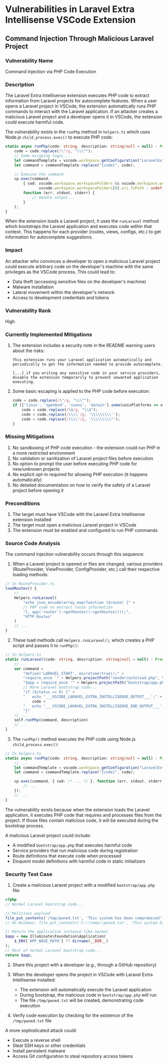 # Vulnerabilities in Laravel Extra Intellisense VSCode Extension

## Command Injection Through Malicious Laravel Project

### Vulnerability Name
Command Injection via PHP Code Execution

### Description
The Laravel Extra Intellisense extension executes PHP code to extract information from Laravel projects for autocomplete features. When a user opens a Laravel project in VSCode, the extension automatically runs PHP commands to interact with the Laravel application. If an attacker creates a malicious Laravel project and a developer opens it in VSCode, the extension could execute harmful code.

The vulnerability exists in the `runPhp` method in `helpers.ts` which uses Node.js `child_process.exec()` to execute PHP code:

```typescript
static async runPhp(code: string, description: string|null = null) : Promise<string> {
    code = code.replace(/\"/g, "\\\"");
    // Some escaping logic...
    let commandTemplate = vscode.workspace.getConfiguration("LaravelExtraIntellisense").get<string>('phpCommand') ?? "php -r \"{code}\"";
    let command = commandTemplate.replace("{code}", code);

    // Execute the command
    cp.exec(command,
        { cwd: vscode.workspace.workspaceFolders && vscode.workspace.workspaceFolders.length > 0 ?
               vscode.workspace.workspaceFolders[0].uri.fsPath : undefined },
        function (err, stdout, stderr) {
            // Handle output...
        }
    );
}
```

When the extension loads a Laravel project, it uses the `runLaravel` method which bootstraps the Laravel application and executes code within that context. This happens for each provider (routes, views, configs, etc.) to get information for autocomplete suggestions.

### Impact
An attacker who convinces a developer to open a malicious Laravel project could execute arbitrary code on the developer's machine with the same privileges as the VSCode process. This could lead to:

- Data theft (accessing sensitive files on the developer's machine)
- Malware installation
- Lateral movement within the developer's network
- Access to development credentials and tokens

### Vulnerability Rank
High

### Currently Implemented Mitigations
1. The extension includes a security note in the README warning users about the risks:
   ```
   This extension runs your Laravel application automatically and periodically to get the information needed to provide autocomplete.

   [...] if you writing any sensitive code in your service providers, disable the extension temporarily to prevent unwanted application executing.
   ```

2. Some basic escaping is applied to the PHP code before execution:
   ```typescript
   code = code.replace(/\"/g, "\\\"");
   if (['linux', 'openbsd', 'sunos', 'darwin'].some(unixPlatforms => os.platform().includes(unixPlatforms))) {
       code = code.replace(/\$/g, "\\$");
       code = code.replace(/\\\\'/g, '\\\\\\\\\'');
       code = code.replace(/\\\\"/g, '\\\\\\\\\"');
   }
   ```

### Missing Mitigations
1. No sandboxing of PHP code execution - the extension could run PHP in a more restricted environment
2. No validation or sanitization of Laravel project files before execution
3. No option to prompt the user before executing PHP code for new/unknown projects
4. No explicit opt-in required for allowing PHP execution (it happens automatically)
5. No detailed documentation on how to verify the safety of a Laravel project before opening it

### Preconditions
1. The target must have VSCode with the Laravel Extra Intellisense extension installed
2. The target must open a malicious Laravel project in VSCode
3. The extension must be enabled and configured to run PHP commands

### Source Code Analysis
The command injection vulnerability occurs through this sequence:

1. When a Laravel project is opened or files are changed, various providers (RouteProvider, ViewProvider, ConfigProvider, etc.) call their respective loading methods:

```typescript
// In RouteProvider.ts
loadRoutes() {
    // ...
    Helpers.runLaravel(
        "echo json_encode(array_map(function ($route) {" +
        // PHP code to extract route information
        "}, app('router')->getRoutes()->getRoutes()));",
        "HTTP Routes"
    )
    // ...
}
```

2. These load methods call `Helpers.runLaravel()`, which creates a PHP script and passes it to `runPhp()`:

```typescript
// In helpers.ts
static runLaravel(code: string, description: string|null = null) : Promise<string> {
    // ...
    var command =
        "define('LARAVEL_START', microtime(true));" +
        "require_once '" + Helpers.projectPath("vendor/autoload.php", true) + "';" +
        "$app = require_once '" + Helpers.projectPath("bootstrap/app.php", true) + "';" +
        // More Laravel bootstrap code...
        "if ($status == 0) {" +
        "   echo '___VSCODE_LARAVEL_EXTRA_INSTELLISENSE_OUTPUT___';" +
            code +
        "   echo '___VSCODE_LARAVEL_EXTRA_INSTELLISENSE_END_OUTPUT___';" +
        "}"
    // ...
    self.runPhp(command, description)
    // ...
}
```

3. The `runPhp()` method executes the PHP code using Node.js `child_process.exec()`:

```typescript
// In helpers.ts
static async runPhp(code: string, description: string|null = null) : Promise<string> {
    // ...
    let commandTemplate = vscode.workspace.getConfiguration("LaravelExtraIntellisense").get<string>('phpCommand') ?? "php -r \"{code}\"";
    let command = commandTemplate.replace("{code}", code);

    cp.exec(command, { cwd: /* ... */ }, function (err, stdout, stderr) {
        // ...
    });
    // ...
}
```

The vulnerability exists because when the extension loads the Laravel application, it executes PHP code that requires and processes files from the project. If those files contain malicious code, it will be executed during the bootstrap process.

A malicious Laravel project could include:
- A modified `bootstrap/app.php` that executes harmful code
- Service providers that run malicious code during registration
- Route definitions that execute code when processed
- Eloquent model definitions with harmful code in static initializers

### Security Test Case
1. Create a malicious Laravel project with a modified `bootstrap/app.php` file:

```php
<?php
// Normal Laravel bootstrap code...

// Malicious payload
file_put_contents('/tmp/pwned.txt', 'This system has been compromised');
// On Windows: file_put_contents('C:\\temp\\pwned.txt', 'This system has been compromised');

// Return the application instance like normal
$app = new Illuminate\Foundation\Application(
    $_ENV['APP_BASE_PATH'] ?? dirname(__DIR__)
);
// Rest of normal Laravel bootstrap code...
return $app;
```

2. Share this project with a developer (e.g., through a GitHub repository)

3. When the developer opens the project in VSCode with Laravel Extra Intellisense installed:
   - The extension will automatically execute the Laravel application
   - During bootstrap, the malicious code in `bootstrap/app.php` will run
   - The file `/tmp/pwned.txt` will be created, demonstrating code execution

4. Verify code execution by checking for the existence of the `/tmp/pwned.txt` file

A more sophisticated attack could:
- Execute a reverse shell
- Steal SSH keys or other credentials
- Install persistent malware
- Access Git configuration to steal repository access tokens
